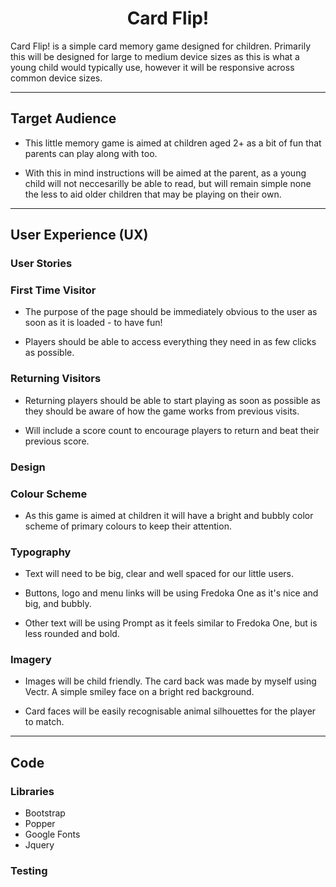 <h1 align=center>Card Flip!</h1>

<p>Card Flip! is a simple card memory game designed for children. Primarily this will be designed for large to medium device sizes as this is what a young child would typically use, however it will be responsive across common device sizes. </p>

<hr>

## Target Audience

* This little memory game is aimed at children aged 2+ as a bit of fun that parents can play along with too.

* With this in mind instructions will be aimed at the parent, as a young child will not neccesarilly be able to read, but will remain simple none the less to aid older children that may be playing on their own.

<hr>

## User Experience (UX)

### User Stories

### First Time Visitor

* The purpose of the page should be immediately obvious to the user as soon as it is loaded - to have fun!

* Players should be able to access everything they need in as few clicks as possible.

### Returning Visitors

* Returning players should be able to start playing as soon as possible as they should be aware of how the game works from previous visits.

* Will include a score count to encourage players to return and beat their previous score.

### Design

### Colour Scheme

* As this game is aimed at children it will have a bright and bubbly color scheme of primary colours to keep their attention.

### Typography

* Text will need to be big, clear and well spaced for our little users.

* Buttons, logo and menu links will be using Fredoka One as it's nice and big, and bubbly.

* Other text will be using Prompt as it feels similar to Fredoka One, but is less rounded and bold.

### Imagery

* Images will be child friendly. The card back was made by myself using Vectr. A simple smiley face on a bright red background.

* Card faces will be easily recognisable animal silhouettes for the player to match.

<hr>

## Code

### Libraries

 * Bootstrap
 * Popper
 * Google Fonts
 * Jquery

### Testing


